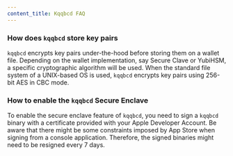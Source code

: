 ```yaml
---
content_title: Kqqbcd FAQ
---
```


### How does `kqqbcd` store key pairs

`kqqbcd` encrypts key pairs under-the-hood before storing them on a wallet file. Depending on the wallet implementation, say Secure Clave or YubiHSM, a specific cryptographic algorithm will be used. When the standard file system of a UNIX-based OS is used, `kqqbcd` encrypts key pairs using 256-bit AES in CBC mode.

### How to enable the `kqqbcd` Secure Enclave

To enable the secure enclave feature of `kqqbcd`, you need to sign a `kqqbcd` binary with a certificate provided with your Apple Developer Account. Be aware that there might be some constraints imposed by App Store when signing from a console application. Therefore, the signed binaries might need to be resigned every 7 days.
